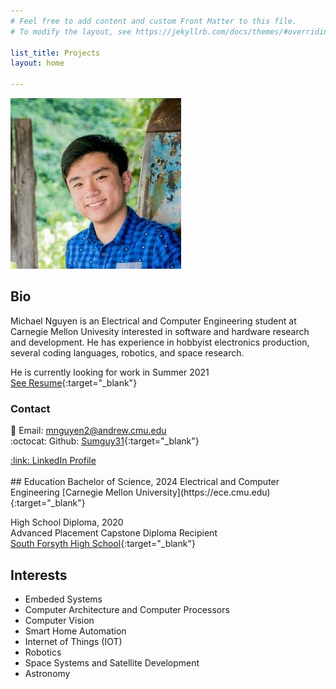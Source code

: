 ```yaml
---
# Feel free to add content and custom Front Matter to this file.
# To modify the layout, see https://jekyllrb.com/docs/themes/#overriding-theme-defaults

list_title: Projects
layout: home

---
```

![mnguyenHeadshot](pictures/headshot.jpg)
## Bio
Michael Nguyen is an Electrical and Computer Engineering student at Carnegie Mellon Univesity interested in software and hardware research and development.
He has experience in hobbyist electronics production, several coding languages, robotics, and space research.

He is currently looking for work in Summer 2021  
[See Resume](documents/mnguyen_resume.pdf){:target="_blank"}  
### Contact
:e-mail: Email: [mnguyen2@andrew.cmu.edu](mailto:mnguyen2@andrew.cmu.edu)  
:octocat: Github: [Sumguy31](https://github.com/sumguy31){:target="_blank"}  
<div class="LI-profile-badge"  data-version="v1" data-size="medium" data-locale="en_US" data-type="horizontal" data-theme="light" data-vanity="michael-m-nguyen"><a class="LI-simple-link" href='https://www.linkedin.com/in/michael-m-nguyen?trk=profile-badge'>:link: LinkedIn Profile</a></div>

<br>
## Education
Bachelor of Science, 2024  
Electrical and Computer Engineering  
[Carnegie Mellon University](https://ece.cmu.edu){:target="_blank"}

High School Diploma, 2020  
Advanced Placement Capstone Diploma Recipient  
[South Forsyth High School](https://forsyth.k12.ga.us/sfhs){:target="_blank"}  

## Interests
 - Embeded Systems
 - Computer Architecture and Computer Processors
 - Computer Vision
 - Smart Home Automation
 - Internet of Things (IOT)
 - Robotics
 - Space Systems and Satellite Development
 - Astronomy
<script type="text/javascript" src="https://platform.linkedin.com/badges/js/profile.js" async defer></script>
